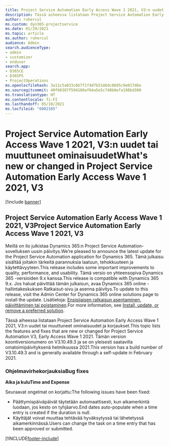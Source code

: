 ```yaml
---
title: Project Service Automation Early Access Wave 1 2021, V3:n uudet tai muuttuneet ominaisuudet
description: Tässä aiheessa listataan Project Service Automation Early Access Wave 1 2021, V3:n ominaisuudet ja korjaukset.
author: ruhercul
ms.custom: dyn365-projectservice
ms.date: 01/29/2021
ms.topic: article
ms.author: ruhercul
audience: Admin
search.audienceType:
- admin
- customizer
- enduser
search.app:
- D365CE
- D365PS
- ProjectOperations
ms.openlocfilehash: 3a11c5a033c6b7f1f4d7b5146dc8695c9e017d6e
ms.sourcegitcommit: 40f68387f594180af64a5e5c748b6efa188bd300
ms.translationtype: HT
ms.contentlocale: fi-FI
ms.lasthandoff: 05/10/2021
ms.locfileid: "6002385"
---
```

# <a name="whats-new-or-changed-in-project-service-automation-early-access-wave-1-2021-v3"></a><span data-ttu-id="2c2c8-103">Project Service Automation Early Access Wave 1 2021, V3:n uudet tai muuttuneet ominaisuudet</span><span class="sxs-lookup"><span data-stu-id="2c2c8-103">What's new or changed in Project Service Automation Early Access Wave 1 2021, V3</span></span>

[!include [banner](../includes/psa-now-project-operations.md)]

## <a name="project-service-automation-early-access-wave-1-2021-v3"></a><span data-ttu-id="2c2c8-104">Project Service Automation Early Access Wave 1 2021, V3</span><span class="sxs-lookup"><span data-stu-id="2c2c8-104">Project Service Automation Early Access Wave 1 2021, V3</span></span>

<span data-ttu-id="2c2c8-105">Meillä on ilo julkistaa Dynamics 365:n Project Service Automation-sovelluksen uusin päivitys.</span><span class="sxs-lookup"><span data-stu-id="2c2c8-105">We’re pleased to announce the latest update for the Project Service Automation application for Dynamics 365.</span></span> <span data-ttu-id="2c2c8-106">Tämä julkaisu sisältää joitakin tärkeitä parannuksia laatuun, tehokkuuteen ja käytettävyyteen.</span><span class="sxs-lookup"><span data-stu-id="2c2c8-106">This release includes some important improvements to quality, performance, and usability.</span></span> <span data-ttu-id="2c2c8-107">Tämä versio on yhteensopiva Dynamics 365 -versioiden 9.x kanssa.</span><span class="sxs-lookup"><span data-stu-id="2c2c8-107">This release is compatible with Dynamics 365 9.x.</span></span> <span data-ttu-id="2c2c8-108">Jos haluat päivittää tämän julkaisun, avaa Dynamics 365 online -hallintakeskuksen Ratkaisut-sivu ja asenna päivitys.</span><span class="sxs-lookup"><span data-stu-id="2c2c8-108">To update to this release, visit the Admin Center for Dynamics 365 online solutions page to install the update.</span></span> <span data-ttu-id="2c2c8-109">Lisätietoja: [Ensisijaisen ratkaisun asentaminen, päivittäminen tai poistaminen](/power-platform/admin/install-remove-preferred-solution).</span><span class="sxs-lookup"><span data-stu-id="2c2c8-109">For more information, see [Install, update, or remove a preferred solution](/power-platform/admin/install-remove-preferred-solution).</span></span>

<span data-ttu-id="2c2c8-110">Tässä aiheessa listataan Project Service Automation Early Access Wave 1 2021, V3:n uudet tai muuttuneet ominaisuudet ja korjaukset.</span><span class="sxs-lookup"><span data-stu-id="2c2c8-110">This topic lists the features and fixes that are new or changed for Project Service Automation V3, Early Access Wave 1 2021.</span></span> <span data-ttu-id="2c2c8-111">Tämän version koontiversionumero on V3.10.49.3 ja se on yleisesti saatavilla omatoimipäivityksenä helmikuussa 2021.</span><span class="sxs-lookup"><span data-stu-id="2c2c8-111">This version has a build number of V3.10.49.3 and is generally available through a self-update in February 2021.</span></span>


### <a name="bug-fixes"></a><span data-ttu-id="2c2c8-112">Ohjelmavirhekorjauksia</span><span class="sxs-lookup"><span data-stu-id="2c2c8-112">Bug fixes</span></span>

<span data-ttu-id="2c2c8-113">**Aika ja kulu**</span><span class="sxs-lookup"><span data-stu-id="2c2c8-113">**Time and Expense**</span></span>

<span data-ttu-id="2c2c8-114">Seuraavat ongelmat on korjattu:</span><span class="sxs-lookup"><span data-stu-id="2c2c8-114">The following issues have been fixed:</span></span>

- <span data-ttu-id="2c2c8-115">Päättymispäiväpäivät täytetään automaattisesti, kun aikamerkintä luodaan, jos kesto on tyhjäarvo.</span><span class="sxs-lookup"><span data-stu-id="2c2c8-115">End dates auto-populate when a time entry is created if the duration is null.</span></span>
- <span data-ttu-id="2c2c8-116">Käyttäjät voivat muuttaa tehtävää hyväksytyssä tai lähetetyssä aikamerkinnässä.</span><span class="sxs-lookup"><span data-stu-id="2c2c8-116">Users can change the task on a time entry that has been approved or submitted.</span></span>


[!INCLUDE[footer-include](../includes/footer-banner.md)]